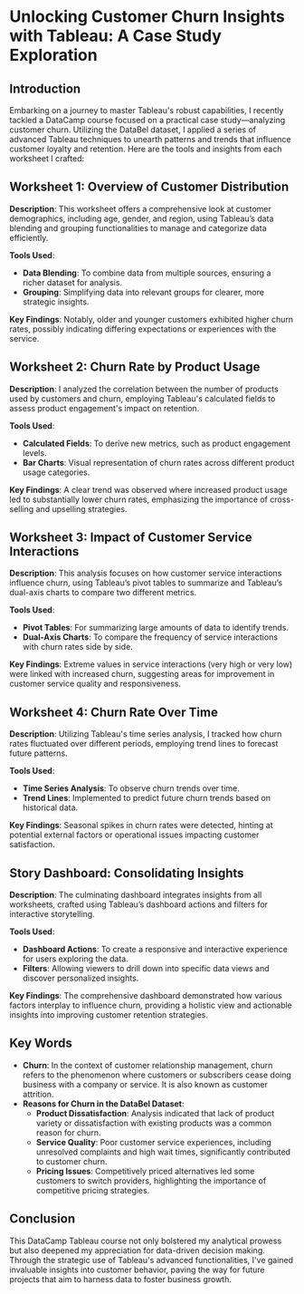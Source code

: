 # Unlocking Customer Churn Insights with Tableau: A Case Study Exploration

## Introduction
Embarking on a journey to master Tableau's robust capabilities, I recently tackled a DataCamp course focused on a practical case study—analyzing customer churn. Utilizing the DataBel dataset, I applied a series of advanced Tableau techniques to unearth patterns and trends that influence customer loyalty and retention. Here are the tools and insights from each worksheet I crafted:

## Worksheet 1: Overview of Customer Distribution
**Description**: This worksheet offers a comprehensive look at customer demographics, including age, gender, and region, using Tableau’s data blending and grouping functionalities to manage and categorize data efficiently.

**Tools Used**:
- **Data Blending**: To combine data from multiple sources, ensuring a richer dataset for analysis.
- **Grouping**: Simplifying data into relevant groups for clearer, more strategic insights.

**Key Findings**: Notably, older and younger customers exhibited higher churn rates, possibly indicating differing expectations or experiences with the service.

## Worksheet 2: Churn Rate by Product Usage
**Description**: I analyzed the correlation between the number of products used by customers and churn, employing Tableau's calculated fields to assess product engagement's impact on retention.

**Tools Used**:
- **Calculated Fields**: To derive new metrics, such as product engagement levels.
- **Bar Charts**: Visual representation of churn rates across different product usage categories.

**Key Findings**: A clear trend was observed where increased product usage led to substantially lower churn rates, emphasizing the importance of cross-selling and upselling strategies.

## Worksheet 3: Impact of Customer Service Interactions
**Description**: This analysis focuses on how customer service interactions influence churn, using Tableau’s pivot tables to summarize and Tableau’s dual-axis charts to compare two different metrics.

**Tools Used**:
- **Pivot Tables**: For summarizing large amounts of data to identify trends.
- **Dual-Axis Charts**: To compare the frequency of service interactions with churn rates side by side.

**Key Findings**: Extreme values in service interactions (very high or very low) were linked with increased churn, suggesting areas for improvement in customer service quality and responsiveness.

## Worksheet 4: Churn Rate Over Time
**Description**: Utilizing Tableau's time series analysis, I tracked how churn rates fluctuated over different periods, employing trend lines to forecast future patterns.

**Tools Used**:
- **Time Series Analysis**: To observe churn trends over time.
- **Trend Lines**: Implemented to predict future churn trends based on historical data.

**Key Findings**: Seasonal spikes in churn rates were detected, hinting at potential external factors or operational issues impacting customer satisfaction.

## Story Dashboard: Consolidating Insights
**Description**: The culminating dashboard integrates insights from all worksheets, crafted using Tableau’s dashboard actions and filters for interactive storytelling.

**Tools Used**:
- **Dashboard Actions**: To create a responsive and interactive experience for users exploring the data.
- **Filters**: Allowing viewers to drill down into specific data views and discover personalized insights.

**Key Findings**: The comprehensive dashboard demonstrated how various factors interplay to influence churn, providing a holistic view and actionable insights into improving customer retention strategies.

## Key Words
- **Churn**: In the context of customer relationship management, churn refers to the phenomenon where customers or subscribers cease doing business with a company or service. It is also known as customer attrition.
- **Reasons for Churn in the DataBel Dataset**:
  - **Product Dissatisfaction**: Analysis indicated that lack of product variety or dissatisfaction with existing products was a common reason for churn.
  - **Service Quality**: Poor customer service experiences, including unresolved complaints and high wait times, significantly contributed to customer churn.
  - **Pricing Issues**: Competitively priced alternatives led some customers to switch providers, highlighting the importance of competitive pricing strategies.

## Conclusion
This DataCamp Tableau course not only bolstered my analytical prowess but also deepened my appreciation for data-driven decision making. Through the strategic use of Tableau's advanced functionalities, I've gained invaluable insights into customer behavior, paving the way for future projects that aim to harness data to foster business growth.
